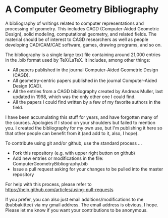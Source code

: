 # A Computer Geometry Bibliography
A bibliography of writings related to computer representations and processing of geometry. This includes CAGD (Computer-Aided Geometric Design), solid modeling, computational geometry, and related fields. The material should be of interest to CAGD researchers as well as people developing CAD/CAM/CAE software, games, drawing programs, and so on. 

The bibliography is a single large text file containing around 21,000 entries in the .bib format used by TeX/LaTeX. It includes, among other things:
  - All papers published in the journal Computer-Aided Geometric Design (CAGD).
  - All geometry-centric papers published in the journal Computer-Aided Design (CAD).
  - All the entries from a CAGD bibliography created by Andreas Muller, last updated in 1998, which was the only other one I could find.
  - All the papers I could find written by a few of my favorite authors in the field. 

I have been accumulating this stuff for years, and have forgotten many of the sources. Apologies if I stood on your shoulders but failed to mention you. I created the bibliography for my own use, but I'm publishing it here so that other people can benefit from it (and add to it, also, I hope).

To contribute using git and/or github, use the standard process ...
  - Fork this repository (e.g. with upper right button on github)
  - Add new entries or modifications in the file: ComputerGeometryBibliography.bib
  - Issue a pull request asking for your changes to be pulled into the master repository
  
For help with this process, please refer to https://help.github.com/articles/using-pull-requests

If you prefer, you can also just email additions/modifications to me (bubbakittee) via my gmail address. The email address is obvious, I hope. Please let me know if you want your contributions to be anonymous.
